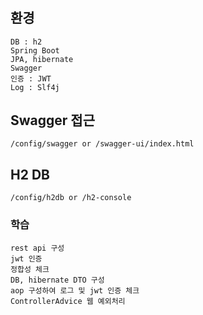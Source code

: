 # 


## 환경
    DB : h2
    Spring Boot
    JPA, hibernate
    Swagger
    인증 : JWT
    Log : Slf4j

## Swagger 접근
    /config/swagger or /swagger-ui/index.html

## H2 DB
    /config/h2db or /h2-console
    
    


### 학습
    rest api 구성
    jwt 인증
    정합성 체크
    DB, hibernate DTO 구성
    aop 구성하여 로그 및 jwt 인증 체크
    ControllerAdvice 웹 예외처리